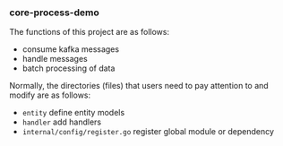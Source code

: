 ### core-process-demo

The functions of this project are as follows:

- consume kafka messages
- handle messages
- batch processing of data

Normally, the directories (files) that users need to pay attention to and modify are as follows:

- `entity` define entity models
- `handler` add handlers
- `internal/config/register.go` register global module or dependency
